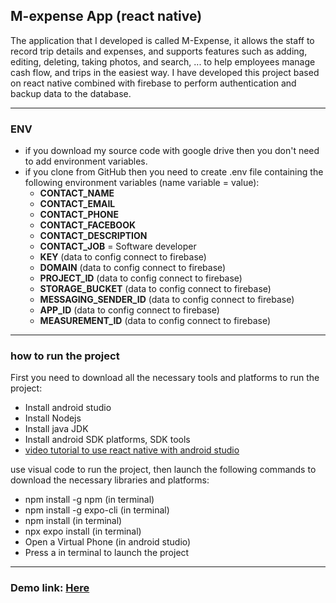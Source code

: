 ## M-expense App (react native)

The application that I developed is called M-Expense, it allows the staff to record trip details and expenses, and supports features such as adding, editing, deleting, taking photos, and search, ... to help employees manage cash flow, and trips in the easiest way. I have developed this project based on react native combined with firebase to perform authentication and backup data to the database.

--------------
### ENV

* if you download my source code with google drive then you don't need to add environment variables.
* if you clone from GitHub then you need to create .env file containing the following environment variables (name variable = value):
    * **CONTACT_NAME**
    * **CONTACT_EMAIL**
    * **CONTACT_PHONE**
    * **CONTACT_FACEBOOK**
    * **CONTACT_DESCRIPTION**
    * **CONTACT_JOB** = Software developer
    * **KEY** (data to config connect to firebase)
    * **DOMAIN** (data to config connect to firebase)
    * **PROJECT_ID** (data to config connect to firebase)
    * **STORAGE_BUCKET** (data to config connect to firebase)
    * **MESSAGING_SENDER_ID** (data to config connect to firebase)
    * **APP_ID** (data to config connect to firebase)
    * **MEASUREMENT_ID** (data to config connect to firebase)

---
### how to run the project

First you need to download all the necessary tools and platforms to run the project:
* Install android studio
* Install Nodejs
* Install java JDK
* Install android SDK platforms, SDK tools
* [video tutorial to use react native with android studio ](https://www.youtube.com/watch?v=6tEV6H07Fd8)

use visual code to run the project, then launch the following commands to download the necessary libraries and platforms:
   + npm install -g npm (in terminal)
   + npm install -g expo-cli (in terminal)
   + npm install (in terminal)
   + npx expo install (in terminal)
   + Open a Virtual Phone (in android studio)
   + Press a in terminal to launch the project

---
### Demo link: [Here](https://www.youtube.com/watch?v=StzdeQoBjNc&t=529s 'app M-expense (react-native)')
